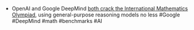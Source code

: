 - OpenAI and Google DeepMind [both crack the International Mathematics Olympiad](https://www.reuters.com/world/asia-pacific/google-clinches-milestone-gold-global-math-competition-while-openai-also-claims-2025-07-22/), using general-purpose reasoning models no less #Google #DeepMind #math #benchmarks #AI